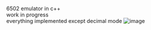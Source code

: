 6502 emulator in c++ <br>
work in progress <br>
everything implemented except decimal mode 
![image](https://github.com/user-attachments/assets/7d1c47e4-5aad-43a4-b74d-d2c7ba88a271)
